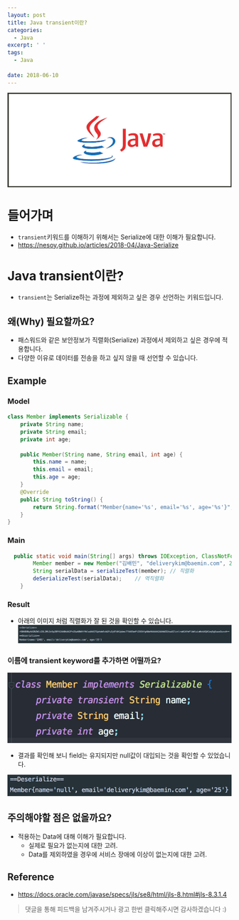 ```yaml
---
layout: post
title: Java transient이란?
categories:
  - Java
excerpt: ' '
tags:
  - Java

date: 2018-06-10
---
```



![No Image](/assets/logo/Java.jpg)

# 들어가며
- `transient`키워드를 이해하기 위해서는 Serialize에 대한 이해가 필요합니다.
- <https://nesoy.github.io/articles/2018-04/Java-Serialize>

# Java transient이란?
- `transient`는 Serialize하는 과정에 제외하고 싶은 경우 선언하는 키워드입니다.

## 왜(Why) 필요할까요?
- 패스워드와 같은 보안정보가 직렬화(Serialize) 과정에서 제외하고 싶은 경우에 적용합니다.
- 다양한 이유로 데이터를 전송을 하고 싶지 않을 때 선언할 수 있습니다.

## Example

### Model
```java
class Member implements Serializable {
    private String name;
    private String email;
    private int age;

    public Member(String name, String email, int age) {
        this.name = name;
        this.email = email;
        this.age = age;
    }
    @Override
    public String toString() {
        return String.format("Member{name='%s', email='%s', age='%s'}", name, email, age);
    }
}
```

### Main

```java
  public static void main(String[] args) throws IOException, ClassNotFoundException {
        Member member = new Member("김배민", "deliverykim@baemin.com", 25); // Model 객체
        String serialData = serializeTest(member); // 직렬화
        deSerializeTest(serialData);    // 역직렬화
    }
```

### Result
- 아래의 이미지 처럼 직렬화가 잘 된 것을 확인할 수 있습니다.
![No Image](/assets/posts/20180610/1.png)


### 이름에 transient keyword를 추가하면 어떨까요?

![No Image](/assets/posts/20180610/2.png)

- 결과를 확인해 보니 field는 유지되지만 null값이 대입되는 것을 확인할 수 있었습니다.

![No Image](/assets/posts/20180610/3.png)


## 주의해야할 점은 없을까요?
- 적용하는 Data에 대해 이해가 필요합니다. 
    - 실제로 필요가 없는지에 대한 고려.
    - Data를 제외하였을 경우에 서비스 장애에 이상이 없는지에 대한 고려.


## Reference
- <https://docs.oracle.com/javase/specs/jls/se8/html/jls-8.html#jls-8.3.1.4>

> 댓글을 통해 피드백을 남겨주시거나 광고 한번 클릭해주시면 감사하겠습니다 :)